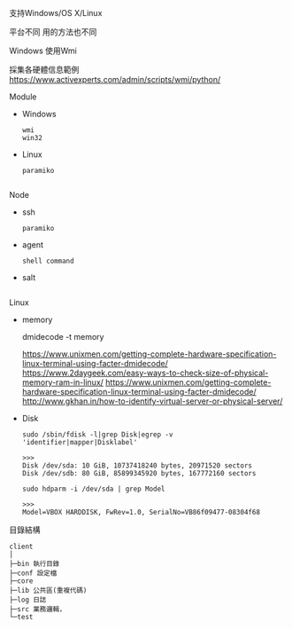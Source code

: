 

支持Windows/OS X/Linux

平台不同 用的方法也不同

Windows 使用Wmi

採集各硬體信息範例    
https://www.activexperts.com/admin/scripts/wmi/python/



Module

- Windows

    ```
    wmi
    win32
    ```

- Linux

    ```
    paramiko
    
    
    ```


Node

- ssh
    
    ```
    paramiko
    ```
    
- agent

    ```
    shell command
    ```

- salt

    ```
    
    ```





Linux

- memory

    dmidecode -t memory
    
    https://www.unixmen.com/getting-complete-hardware-specification-linux-terminal-using-facter-dmidecode/
    https://www.2daygeek.com/easy-ways-to-check-size-of-physical-memory-ram-in-linux/
    https://www.unixmen.com/getting-complete-hardware-specification-linux-terminal-using-facter-dmidecode/
    http://www.gkhan.in/how-to-identify-virtual-server-or-physical-server/

- Disk

    ```
    sudo /sbin/fdisk -l|grep Disk|egrep -v 'identifier|mapper|Disklabel'
    
    >>>
    Disk /dev/sda: 10 GiB, 10737418240 bytes, 20971520 sectors
    Disk /dev/sdb: 80 GiB, 85899345920 bytes, 167772160 sectors
    ```
    
    ```
    sudo hdparm -i /dev/sda | grep Model
    
    >>>
    Model=VBOX HARDDISK, FwRev=1.0, SerialNo=VB86f09477-08304f68
    ```
    
    
    




目錄結構

```
client
│
├─bin 執行目錄
├─conf 設定檔
├─core
├─lib 公共區(重複代碼)
├─log 日誌
├─src 業務邏輯，
└─test
```




